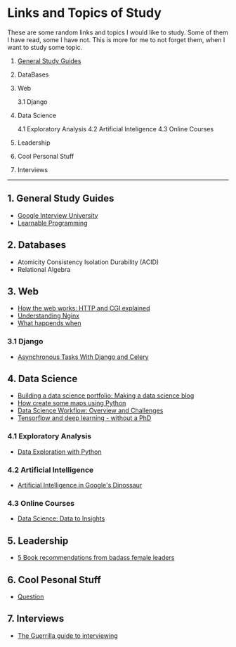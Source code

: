 # Links and Topics of Study

These are some random links and topics I would like to study. Some of them I have read, some I have not. This is more for me to
not forget them, when I want to study some topic.

1. [General Study Guides](1.-general-study-guides)

2. DataBases

3. Web

   3.1 Django

4. Data Science

   4.1 Exploratory Analysis
   4.2 Artificial Inteligence
   4.3 Online Courses
   
5. Leadership

6. Cool Personal Stuff

7. Interviews
  
----------------------------------------------------------------------


## 1. General Study Guides


* [Google Interview University](https://github.com/jwasham/google-interview-university#why-use-it)
* [Learnable Programming](http://worrydream.com/LearnableProgramming/)

## 2. Databases

* Atomicity Consistency Isolation Durability (ACID)
* Relational Algebra

## 3. Web

* [How the web works: HTTP and CGI explained](http://www.garshol.priv.no/download/text/http-tut.html)
* [Understanding Nginx](https://www.digitalocean.com/community/tutorials/understanding-nginx-http-proxying-load-balancing-buffering-and-caching)
* [What happends when](https://github.com/alex/what-happens-when)

### 3.1 Django

* [Asynchronous Tasks With Django and Celery ](https://realpython.com/blog/python/asynchronous-tasks-with-django-and-celery/)

## 4. Data Science

* [Building a data science portfolio: Making a data science blog](https://www.dataquest.io/blog/how-to-setup-a-data-science-blog/)
* [How create some maps using Python](http://sensitivecities.com/so-youd-like-to-make-a-map-using-python-EN.html)
* [Data Science Workflow: Overview and Challenges](https://cacm.acm.org/blogs/blog-cacm/169199-data-science-workflow-overview-and-challenges/fulltext)
* [Tensorflow and deep learning - without a PhD](https://www.youtube.com/watch?v=vq2nnJ4g6N0)

### 4.1 Exploratory Analysis

* [Data Exploration with Python](http://blog.districtdatalabs.com/data-exploration-with-python-1)

### 4.2 Artificial Intelligence

* [Artificial Intelligence in Google's Dinossaur](https://www.youtube.com/watch?v=P7XHzqZjXQs)

### 4.3 Online Courses

* [Data Science: Data to Insights](https://mitprofessionalx.mit.edu/courses/course-v1:MITProfessionalX+DSx+2017_T1/about)

## 5. Leadership

* [5 Book recommendations from badass female leaders](http://girlsintech.org/2017/01/09/5-book-recommendations-from-badass-female-leaders/)

## 6. Cool Pesonal Stuff

* [Question](https://markmanson.net/question)

## 7. Interviews

* [The Guerrilla guide to interviewing](https://www.joelonsoftware.com/2006/10/25/the-guerrilla-guide-to-interviewing-version-30/)

